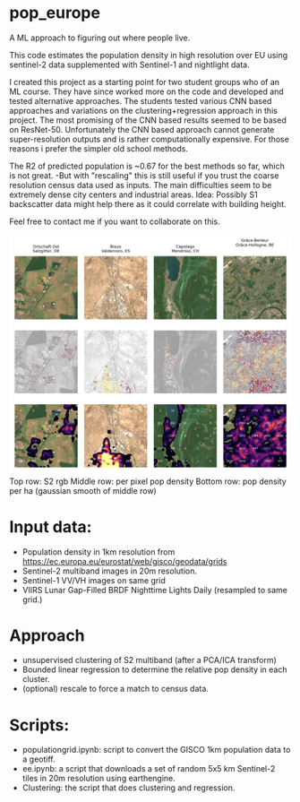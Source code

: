 # pop_europe
A ML approach to figuring out where people live.


This code estimates the population density in high resolution over EU using sentinel-2 data supplemented with Sentinel-1 and nightlight data. 

I created this project as a starting point for two student groups who of an ML course. They have since worked more on the code and developed and tested alternative approaches. The students tested various CNN based approaches and variations on the clustering+regression approach in this project. The most promising of the CNN based results seemed to be based on ResNet-50. Unfortunately the CNN based approach cannot generate super-resolution outputs and is rather computationally expensive. For those reasons i prefer the simpler old school methods. 


The R2 of predicted population is ~0.67 for the best methods so far, which is not great. -But with "rescaling" this is still useful if you trust the coarse resolution census data used as inputs. The main difficulties seem to be extremely dense city centers and industrial areas. Idea: Possibly S1 backscatter data might help there as it could correlate with building height.



Feel free to contact me if you want to collaborate on this. 


![Result](figures/population_estimates.png)
Top row: S2 rgb
Middle row: per pixel pop density
Bottom row: pop density per ha (gaussian smooth of middle row)


# Input data: 
* Population density in 1km resolution from https://ec.europa.eu/eurostat/web/gisco/geodata/grids
* Sentinel-2 multiband images in 20m resolution.
* Sentinel-1 VV/VH images on same grid
* VIIRS Lunar Gap-Filled BRDF Nighttime Lights Daily (resampled to same grid.)


# Approach
* unsupervised clustering of S2 multiband (after a PCA/ICA transform)
* Bounded linear regression to determine the relative pop density in each cluster.
* (optional) rescale to force a match to census data.


# Scripts: 
* populationgrid.ipynb: script to convert the GISCO 1km population data to a geotiff.
* ee.ipynb: a script that downloads a set of random 5x5 km Sentinel-2 tiles in 20m resolution using earthengine. 
* Clustering: the script that does clustering and regression. 






